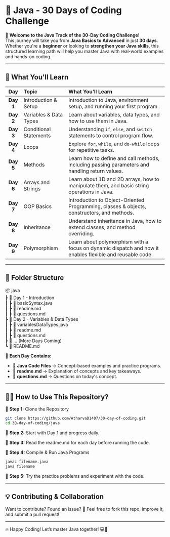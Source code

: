 # 🚀 Java - 30 Days of Coding Challenge

🎯 **Welcome to the Java Track of the 30-Day Coding Challenge!**  
This journey will take you from **Java Basics to Advanced** in just **30 days**. Whether you're a **beginner** or looking to **strengthen your Java skills**, this structured learning path will help you master Java with real-world examples and hands-on coding.

---

## 📌 What You'll Learn

|  **Day**  | **Topic**              | **What You’ll Learn**                                                                                    |
| :-------: | :--------------------- | :------------------------------------------------------------------------------------------------------- |
| **Day 1** | Introduction & Setup   | Introduction to Java, environment setup, and running your first program.                                 |
| **Day 2** | Variables & Data Types | Learn about variables, data types, and how to use them in Java.                                          |
| **Day 3** | Conditional Statements | Understanding `if`, `else`, and `switch` statements to control program flow.                             |
| **Day 4** | Loops                  | Explore `for`, `while`, and `do-while` loops for repetitive tasks.                                       |
| **Day 5** | Methods                | Learn how to define and call methods, including passing parameters and handling return values.           |
| **Day 6** | Arrays and Strings     | Learn about 1D and 2D arrays, how to manipulate them, and basic string operations in Java.               |
| **Day 7** | OOP Basics             | Introduction to Object-Oriented Programming, classes & objects, constructors, and methods.               |
| **Day 8** | Inheritance            | Understand inheritance in Java, how to extend classes, and method overriding.                            |
| **Day 9** | Polymorphism           | Learn about polymorphism with a focus on dynamic dispatch and how it enables flexible and reusable code. |

---

## 📂 **Folder Structure**

📦 java <br>
┣ 📂 Day 1 - Introduction <br>
┃ ┣ 📜 basicSyntax.java <br>
┃ ┣ 📜 readme.md <br>
┃ ┣ 📜 questions.md <br>
┣ 📂 Day 2 - Variables & Data Types <br>
┃ ┣ 📜 variablesDataTypes.java <br>
┃ ┣ 📜 readme.md <br>
┃ ┣ 📜 questions.md <br>
┣ 📂 ... (More Days Coming) <br>
┗ 📜 README.md <br>

📌 **Each Day Contains:**

- 📜 **Java Code Files** → Concept-based examples and practice programs.
- 📄 **readme.md** → Explanation of concepts and key takeaways.
- 📜 **questions.md** → Questions on today's concept.

---

## 🏃‍♂️ **How to Use This Repository?**

📌 **Step 1:** Clone the Repository

```bash
git clone https://github.com/AtharvaD1407/30-day-of-coding.git
cd 30-day-of-coding/java
```

📌 **Step 2:** Start with Day 1 and progress daily.

📌 **Step 3:** Read the readme.md for each day before running the code.

📌 **Step 4:** Compile & Run Java Programs

```bash
javac filename.java
java filename
```

📌 **Step 5:** Try the practice problems and experiment with the code.

---

## 💡 Contributing & Collaboration

Want to contribute? Found an issue? 🤔
Feel free to fork this repo, improve it, and submit a pull request!

---

🔥 Happy Coding! Let’s master Java together! 💻🚀
